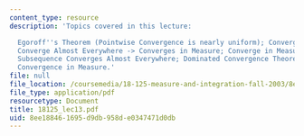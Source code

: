 ```yaml
---
content_type: resource
description: 'Topics covered in this lecture:

  Egoroff''s Theorem (Pointwise Convergence is nearly uniform); Convergence in Measure;
  Converge Almost Everywhere -> Converges in Measure; Converge in Measure -> Some
  Subsequence Converges Almost Everywhere; Dominated Convergence Theorem Holds for
  Convergence in Measure.'
file: null
file_location: /coursemedia/18-125-measure-and-integration-fall-2003/8ee188461695d9db958de0347471d0db_18125_lec13.pdf
file_type: application/pdf
resourcetype: Document
title: 18125_lec13.pdf
uid: 8ee18846-1695-d9db-958d-e0347471d0db
---
```

